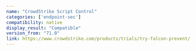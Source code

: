 ```yaml
---
name: "CrowdStrike Script Control"
categories: ['endpoint-sec']
compatibility: native
display_result: "Compatible"
version_from: "71.0"
link: https://www.crowdstrike.com/products/trials/try-falcon-prevent/
---
```


